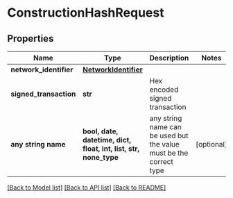 # ConstructionHashRequest


## Properties
Name | Type | Description | Notes
------------ | ------------- | ------------- | -------------
**network_identifier** | [**NetworkIdentifier**](NetworkIdentifier.md) |  | 
**signed_transaction** | **str** | Hex encoded signed transaction | 
**any string name** | **bool, date, datetime, dict, float, int, list, str, none_type** | any string name can be used but the value must be the correct type | [optional]

[[Back to Model list]](../README.md#documentation-for-models) [[Back to API list]](../README.md#documentation-for-api-endpoints) [[Back to README]](../README.md)


